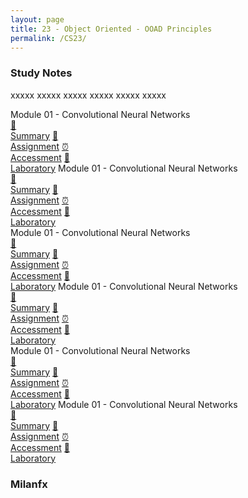 ```yaml
---
layout: page
title: 23 - Object Oriented - OOAD Principles
permalink: /CS23/
---
```


<h3>Study Notes</h3>

xxxxx xxxxx xxxxx xxxxx xxxxx xxxxx

<div>
  <span class="btn spec1"><span class="btn spec2">Module 01 - Convolutional Neural Networks</span>
  <br>
  <a href="/03-MSCS-Courses/CS01/M1/" class="btn icon1">📝<br>Summary</a>
  <a href="/03-MSCS-Courses/CS01/M1/" class="btn icon2">📖<br>Assignment</a>
  <a href="/03-MSCS-Courses/CS01/M1/" class="btn icon3">⏰<br>Accessment</a>
  <a href="/03-MSCS-Courses/CS01/M1/" class="btn icon4">📂<br>Laboratory</a>
  </span>
  <span class="btn spec1"><span class="btn spec2">Module 01 - Convolutional Neural Networks</span>
  <br>
  <a href="/03-MSCS-Courses/CS01/M1/" class="btn icon1">📝<br>Summary</a>
  <a href="/03-MSCS-Courses/CS01/M1/" class="btn icon2">📖<br>Assignment</a>
  <a href="/03-MSCS-Courses/CS01/M1/" class="btn icon3">⏰<br>Accessment</a>
  <a href="/03-MSCS-Courses/CS01/M1/" class="btn icon4">📂<br>Laboratory</a>
  </span>
</div>

<div>
  <span class="btn spec1"><span class="btn spec2">Module 01 - Convolutional Neural Networks</span>
  <br>
  <a href="/03-MSCS-Courses/CS01/M1/" class="btn icon1">📝<br>Summary</a>
  <a href="/03-MSCS-Courses/CS01/M1/" class="btn icon2">📖<br>Assignment</a>
  <a href="/03-MSCS-Courses/CS01/M1/" class="btn icon3">⏰<br>Accessment</a>
  <a href="/03-MSCS-Courses/CS01/M1/" class="btn icon4">📂<br>Laboratory</a>
  </span>
  <span class="btn spec1"><span class="btn spec2">Module 01 - Convolutional Neural Networks</span>
  <br>
  <a href="/03-MSCS-Courses/CS01/M1/" class="btn icon1">📝<br>Summary</a>
  <a href="/03-MSCS-Courses/CS01/M1/" class="btn icon2">📖<br>Assignment</a>
  <a href="/03-MSCS-Courses/CS01/M1/" class="btn icon3">⏰<br>Accessment</a>
  <a href="/03-MSCS-Courses/CS01/M1/" class="btn icon4">📂<br>Laboratory</a>
  </span>
</div>

<div>
  <span class="btn spec1"><span class="btn spec2">Module 01 - Convolutional Neural Networks</span>
  <br>
  <a href="/03-MSCS-Courses/CS01/M1/" class="btn icon1">📝<br>Summary</a>
  <a href="/03-MSCS-Courses/CS01/M1/" class="btn icon2">📖<br>Assignment</a>
  <a href="/03-MSCS-Courses/CS01/M1/" class="btn icon3">⏰<br>Accessment</a>
  <a href="/03-MSCS-Courses/CS01/M1/" class="btn icon4">📂<br>Laboratory</a>
  </span>
  <span class="btn spec1"><span class="btn spec2">Module 01 - Convolutional Neural Networks</span>
  <br>
  <a href="/03-MSCS-Courses/CS01/M1/" class="btn icon1">📝<br>Summary</a>
  <a href="/03-MSCS-Courses/CS01/M1/" class="btn icon2">📖<br>Assignment</a>
  <a href="/03-MSCS-Courses/CS01/M1/" class="btn icon3">⏰<br>Accessment</a>
  <a href="/03-MSCS-Courses/CS01/M1/" class="btn icon4">📂<br>Laboratory</a>
  </span>
</div>

<h3>Milanfx</h3>

